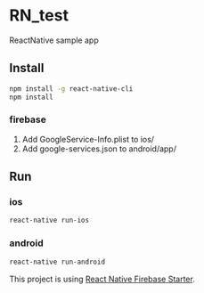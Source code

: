 # RN_test
ReactNative sample app

## Install

```sh
npm install -g react-native-cli
npm install
```

### firebase
1. Add GoogleService-Info.plist to ios/
2. Add google-services.json to android/app/

## Run

### ios
```sh
react-native run-ios
```

### android
```sh
react-native run-android
```

This project is using [React Native Firebase Starter](https://github.com/invertase/react-native-firebase-starter).